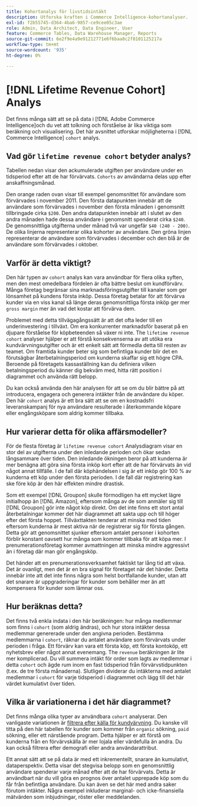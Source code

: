 ```yaml
---
title: Kohortanalys för livstidsintäkt
description: Utforska kraften i Commerce Intelligence-kohortanalyser.
exl-id: f2b55745-d364-4ba6-9857-ce9cee05c3ae
role: Admin, Data Architect, Data Engineer, User
feature: Commerce Tables, Data Warehouse Manager, Reports
source-git-commit: 6e2f9e4a9e91212771e6f6baa8c2f8101125217a
workflow-type: tm+mt
source-wordcount: '935'
ht-degree: 0%

---
```


# [!DNL Lifetime Revenue Cohort] Analys

Det finns många sätt att se på data i [!DNL Adobe Commerce Intelligence]och du vet att tolkning och förståelse är lika viktiga som beräkning och visualisering. Det här avsnittet utforskar möjligheterna i [!DNL Commerce Intelligence] `cohort` analys.

## Vad gör `lifetime revenue cohort` betyder analys?

Tabellen nedan visar den ackumulerade utgiften per användare under en tidsperiod efter att de har förvärvats. `Cohorts` av användarna delas upp efter anskaffningsmånad.

Den orange raden ovan visar till exempel genomsnittet för användare som förvärvades i november 2011. Den första datapunkten innebär att de användare som förvärvades i november den första månaden i genomsnitt tillbringade cirka `$200`. Den andra datapunkten innebär att i slutet av den andra månaden hade dessa användare i genomsnitt spenderat cirka `$240`. De genomsnittliga utgifterna under månad två var ungefär `$40 (240 - 200)`. De olika linjerna representerar olika kohorter av användare. Den gröna linjen representerar de användare som förvärvades i december och den blå är de användare som förvärvades i oktober.

## Varför är detta viktigt?

Den här typen av `cohort` analys kan vara användbar för flera olika syften, men den mest omedelbara fördelen är ofta bättre beslut om kundförvärv. Många företag begränsar sina marknadsföringsutgifter till kanaler som ger lönsamhet på kundens första inköp. Dessa företag betalar för att förvärva kunder via en viss kanal så länge deras genomsnittliga första inköp ger mer `gross margin` mer än vad det kostar att förvärva dem.

Problemet med detta tillvägagångssätt är att det ofta leder till en underinvestering i tillväxt. Om era konkurrenter marknadsför baserat på en djupare förståelse för köpbeteenden så växer ni inte. The `lifetime revenue cohort` analyser hjälper er att förstå konsekvenserna av att utöka era kundvärvningsutgifter och är ett enkelt sätt att förmedla detta till resten av teamet. Om framtida kunder beter sig som befintliga kunder blir det en förutsägbar återbetalningsperiod om kunderna skaffar sig ett högre CPA. Beroende på företagets kassaställning kan du definiera vilken betalningsperiod du känner dig bekväm med, hitta rätt position i diagrammet och använda rätt belopp.

Du kan också använda den här analysen för att se om du blir bättre på att introducera, engagera och generera intäkter från de användare du köper. Den här `cohort` analys är ett bra sätt att se om en kostnadsfri leveranskampanj för nya användare resulterade i återkommande köpare eller engångsköpare som aldrig kommer tillbaka.

## Hur varierar detta för olika affärsmodeller?

För de flesta företag är `lifetime revenue cohort` Analysdiagram visar en stor del av utgifterna under den inledande perioden och ökar sedan långsammare över tiden. Den inledande ökningen beror på att kunderna är mer benägna att göra sina första inköp kort efter att de har förvärvats än vid något annat tillfälle. I de fall där köphändelsen i sig är ett inköp gör 100 % av kunderna ett köp under den första perioden. I de fall där registrering kan ske före köp är den här effekten mindre drastisk.

Som ett exempel [!DNL Groupon] skulle förmodligen ha ett mycket lägre initialhopp än [!DNL Amazon], eftersom många av de som anmäler sig till [!DNL Groupon] gör inte något köp direkt. Om det inte finns ett stort antal återbetalningar kommer det här diagrammet att sakta upp och till höger efter det första hoppet. Tillväxttakten tenderar att minska med tiden eftersom kunderna är mest aktiva när de registrerar sig för första gången. Detta gör att genomsnittet sjunker eftersom antalet personer i kohorten förblir konstant oavsett hur många som kommer tillbaka för att köpa mer. I prenumerationsföretag kommer avmattningen att minska mindre aggressivt än i företag där man gör engångsköp.

Det händer att en prenumerationsverksamhet faktiskt tar lång tid att växa. Det är ovanligt, men det är en bra signal för företaget när det händer. Detta innebär inte att det inte finns några som helst bortfallande kunder, utan att det snarare är uppgraderingar för kunder som behåller mer än att kompensera för kunder som lämnar oss.

## Hur beräknas detta?

Det finns två enkla indata i den här beräkningen: hur många medlemmar som finns i `cohort` (som aldrig ändras), och hur stora intäkter dessa medlemmar genererade under den angivna perioden. Bestämma medlemmarna i `cohort`, räknar du antalet användare som förvärvats under perioden i fråga. Ett förvärv kan vara ett första köp, ett första kontoköp, ett nyhetsbrev eller något annat evenemang. The `revenue` beräkningen är lite mer komplicerad. Du vill summera intäkt för order som lagts av medlemmar i detta `cohort` och ägde rum inom en fast tidsperiod från förvärvstidpunkten (t.ex. de tre första månaderna). Slutligen dividerar du intäkterna med antalet medlemmar i `cohort` för varje tidsperiod i diagrammet och lägg till det här värdet kumulativt över tiden.

## Vilka är variationerna i det här diagrammet?

Det finns många olika typer av användbara `cohort` analyserar. Den vanligaste variationen är [filtrera efter källa för kundvärvning](../analysis/most-value-source-channel.md). Du kanske vill titta på den här tabellen för kunder som kommer från `organic` sökning, `paid` sökning, eller ett närstående program. Detta hjälper er att förstå om kunderna från en förvärvskälla är mer lojala eller värdefulla än andra. Du kan också filtrera efter demografi eller andra användarattribut.

Ett annat sätt att se på data är med ett inkrementellt, snarare än kumulativt, dataperspektiv. Detta visar det stegvisa belopp som en genomsnittlig användare spenderar varje månad efter att de har förvärvats. Detta är användbart när du vill göra en prognos över antalet upprepade köp som du får från befintliga användare. Du kan även se det här med andra saker förutom intäkter. Några exempel inkluderar marginal- och icke-finansiella mätvärden som inbjudningar, röster eller meddelanden.
